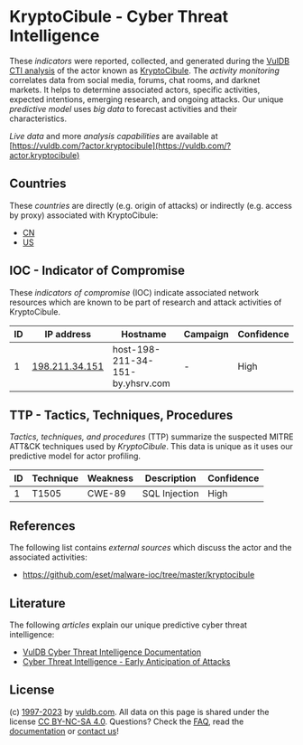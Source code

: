 # KryptoCibule - Cyber Threat Intelligence

These _indicators_ were reported, collected, and generated during the [VulDB CTI analysis](https://vuldb.com/?kb.cti) of the actor known as [KryptoCibule](https://vuldb.com/?actor.kryptocibule). The _activity monitoring_ correlates data from social media, forums, chat rooms, and darknet markets. It helps to determine associated actors, specific activities, expected intentions, emerging research, and ongoing attacks. Our unique _predictive model_ uses _big data_ to forecast activities and their characteristics.

_Live data_ and more _analysis capabilities_ are available at [https://vuldb.com/?actor.kryptocibule](https://vuldb.com/?actor.kryptocibule)

## Countries

These _countries_ are directly (e.g. origin of attacks) or indirectly (e.g. access by proxy) associated with KryptoCibule:

* [CN](https://vuldb.com/?country.cn)
* [US](https://vuldb.com/?country.us)

## IOC - Indicator of Compromise

These _indicators of compromise_ (IOC) indicate associated network resources which are known to be part of research and attack activities of KryptoCibule.

ID | IP address | Hostname | Campaign | Confidence
-- | ---------- | -------- | -------- | ----------
1 | [198.211.34.151](https://vuldb.com/?ip.198.211.34.151) | host-198-211-34-151-by.yhsrv.com | - | High

## TTP - Tactics, Techniques, Procedures

_Tactics, techniques, and procedures_ (TTP) summarize the suspected MITRE ATT&CK techniques used by _KryptoCibule_. This data is unique as it uses our predictive model for actor profiling.

ID | Technique | Weakness | Description | Confidence
-- | --------- | -------- | ----------- | ----------
1 | T1505 | CWE-89 | SQL Injection | High

## References

The following list contains _external sources_ which discuss the actor and the associated activities:

* https://github.com/eset/malware-ioc/tree/master/kryptocibule

## Literature

The following _articles_ explain our unique predictive cyber threat intelligence:

* [VulDB Cyber Threat Intelligence Documentation](https://vuldb.com/?kb.cti)
* [Cyber Threat Intelligence - Early Anticipation of Attacks](https://www.scip.ch/en/?labs.20201022)

## License

(c) [1997-2023](https://vuldb.com/?kb.changelog) by [vuldb.com](https://vuldb.com/?kb.about). All data on this page is shared under the license [CC BY-NC-SA 4.0](https://creativecommons.org/licenses/by-nc-sa/4.0/). Questions? Check the [FAQ](https://vuldb.com/?kb.faq), read the [documentation](https://vuldb.com/?kb) or [contact us](https://vuldb.com/?contact)!
